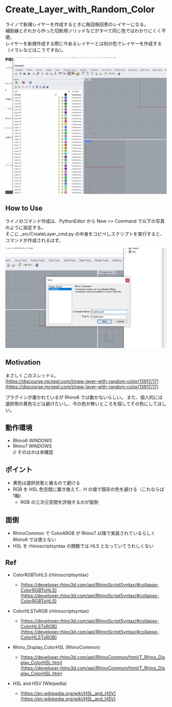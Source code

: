 # Create_Layer_with_Random_Color  


ライノで新規レイヤーを作成するときに毎回毎回黒のレイヤーになる。  
補助線とそれから作った切断用ソリッドなどがすべて同じ色ではわかりにくく不便。  
レイヤーを新規作成する際に今あるレイヤーとは別の色でレイヤーを作成する（イラレなどはこうですね）。  

![photo](_image/220807_1.png)  


## How to Use  
ライノのコマンド作成は、PythonEdtor から New >> Command で以下の写真のように設定する。  
そこに _src/CreateLayer_cmd.py の中身をコピペしスクリプトを実行すると、コマンドが作成されるはず。  

![photo](_image/220807_0.png)  


## Motivation  
まさしくこのスレッド↓。  
[https://discourse.mcneel.com/t/new-layer-with-random-color/13917/17](https://discourse.mcneel.com/t/new-layer-with-random-color/13917/17)  

プラグインが置かれているが Rhino6 では動かないらしい。
また、個人的には選択用の黄色などは避けたいし、今の色が無いところを探してその色にしてほしい。  


## 動作環境  
- Rhino6 WINDOWS  
- Rhino7 WINDOWS  
// そのほかは未確認  


## ポイント
- 黄色は選択状態と被るので避ける  
- RGB を HSL 色空間に置き換えて、H の値で既存の色を避ける（これならば 1軸）  
  - RGB の三次元空間を評価するのが面倒  


## 面倒  
- RhinoCommon で ColorARGB が Rhino7 以降で実装されているらしく Rhino6 では使えない  
- HSL を rhinoscriptsyntax の関数では HLS となっていてうれしくない  


## Ref  

- ColorRGBToHLS (rhinoscriptsyntax)  
  - [https://developer.rhino3d.com/api/RhinoScriptSyntax/#collapse-ColorRGBToHLS](https://developer.rhino3d.com/api/RhinoScriptSyntax/#collapse-ColorRGBToHLS)  


- ColorHLSToRGB (rhinoscriptsyntax)  
  - [https://developer.rhino3d.com/api/RhinoScriptSyntax/#collapse-ColorHLSToRGB](https://developer.rhino3d.com/api/RhinoScriptSyntax/#collapse-ColorHLSToRGB)  


- Rhino_Display_ColorHSL (RhinoCommon)  
  - [https://developer.rhino3d.com/api/RhinoCommon/html/T_Rhino_Display_ColorHSL.htm](https://developer.rhino3d.com/api/RhinoCommon/html/T_Rhino_Display_ColorHSL.htm)  


- HSL and HSV (Wikipedia)  
  - [https://en.wikipedia.org/wiki/HSL_and_HSV](https://en.wikipedia.org/wiki/HSL_and_HSV)  

